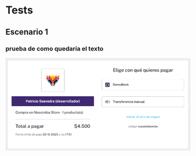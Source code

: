 # Tests
## Escenario 1
### prueba de como quedaría el texto
![image alt](https://github.com/PatricioSaavedraV/integracion-khipu/blob/d22b37570eb19ed1499ba37ea5aac7b7d9e83000/tests/img/Compra%20exitosa/metodo_pago.png)
